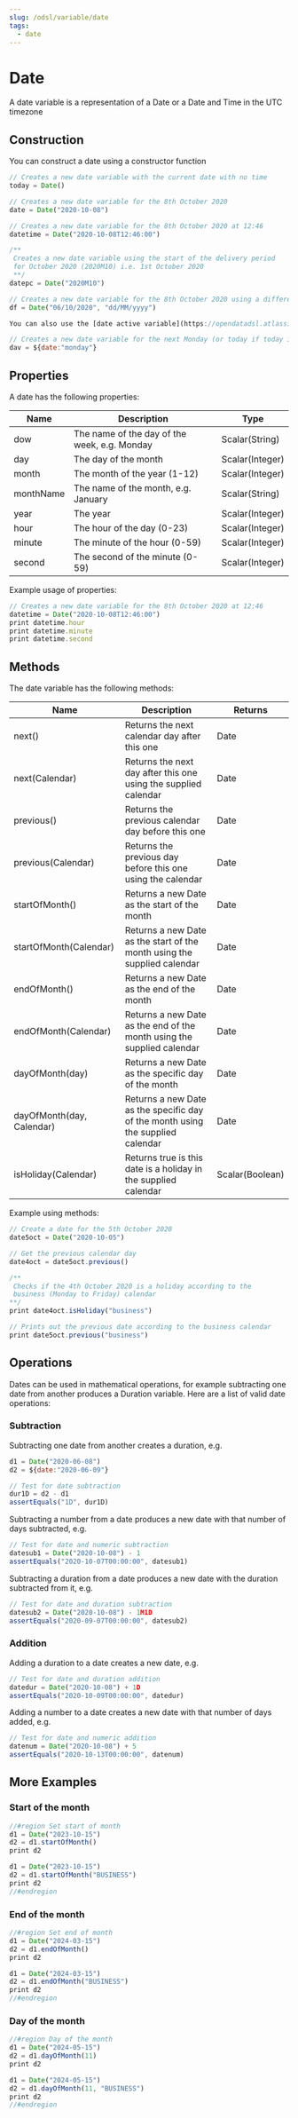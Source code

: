 ```yaml
---
slug: /odsl/variable/date
tags:
  - date
---
```

Date
====================

A date variable is a representation of a Date or a Date and Time in the UTC timezone

## Construction

You can construct a date using a constructor function
```js
// Creates a new date variable with the current date with no time
today = Date()

// Creates a new date variable for the 8th October 2020
date = Date("2020-10-08")

// Creates a new date variable for the 8th October 2020 at 12:46
datetime = Date("2020-10-08T12:46:00")

/**
 Creates a new date variable using the start of the delivery period
 for October 2020 (2020M10) i.e. 1st October 2020
 **/
datepc = Date("2020M10")

// Creates a new date variable for the 8th October 2020 using a different format
df = Date("06/10/2020", "dd/MM/yyyy")

You can also use the [date active variable](https://opendatadsl.atlassian.net/wiki/spaces/DOCUMENTAT/pages/32971/Date+Service) to construct a date, e.g.

// Creates a new date variable for the next Monday (or today if today is Monday)
dav = ${date:"monday"}
```

## Properties

A date has the following properties:

|**Name**|**Description**|**Type**|
|-|-|-|
|dow|The name of the day of the week, e.g. Monday|Scalar(String)|
|day|The day of the month|Scalar(Integer)|
|month|The month of the year (1-12)|Scalar(Integer)|
|monthName|The name of the month, e.g. January|Scalar(String)|
|year|The year|Scalar(Integer)|
|hour|The hour of the day (0-23)|Scalar(Integer)|
|minute|The minute of the hour (0-59)|Scalar(Integer)|
|second|The second of the minute (0-59)|Scalar(Integer)|

Example usage of properties:
```js
// Creates a new date variable for the 8th October 2020 at 12:46
datetime = Date("2020-10-08T12:46:00")
print datetime.hour
print datetime.minute
print datetime.second
```

## Methods

The date variable has the following methods:

|**Name**|**Description**|**Returns**|
|-|-|-|
|next()|Returns the next calendar day after this one|Date|
|next(Calendar)|Returns the next day after this one using the supplied calendar|Date|
|previous()|Returns the previous calendar day before this one|Date|
|previous(Calendar)|Returns the previous day before this one using the calendar|Date|
|startOfMonth()|Returns a new Date as the start of the month|Date|
|startOfMonth(Calendar)|Returns a new Date as the start of the month using the supplied calendar|Date|
|endOfMonth()|Returns a new Date as the end of the month|Date|
|endOfMonth(Calendar)|Returns a new Date as the end of the month using the supplied calendar|Date|
|dayOfMonth(day)|Returns a new Date as the specific day of the month|Date|
|dayOfMonth(day, Calendar)|Returns a new Date as the specific day of the month using the supplied calendar|Date|
|isHoliday(Calendar)|Returns true is this date is a holiday in the supplied calendar|Scalar(Boolean)|

Example using methods:
```js
// Create a date for the 5th October 2020
date5oct = Date("2020-10-05")

// Get the previous calendar day
date4oct = date5oct.previous()

/**
 Checks if the 4th October 2020 is a holiday according to the 
 business (Monday to Friday) calendar
**/
print date4oct.isHoliday("business")

// Prints out the previous date according to the business calendar
print date5oct.previous("business")
```

## Operations

Dates can be used in mathematical operations, for example subtracting one date from another produces a Duration variable. Here are a list of valid date operations:

### Subtraction

Subtracting one date from another creates a duration, e.g.
```js
d1 = Date("2020-06-08")
d2 = ${date:"2020-06-09"}

// Test for date subtraction
dur1D = d2 - d1
assertEquals("1D", dur1D)
```

Subtracting a number from a date produces a new date with that number of days subtracted, e.g.

```js
// Test for date and numeric subtraction
datesub1 = Date("2020-10-08") - 1
assertEquals("2020-10-07T00:00:00", datesub1)
```

Subtracting a duration from a date produces a new date with the duration subtracted from it, e.g.

```js
// Test for date and duration subtraction
datesub2 = Date("2020-10-08") - 1M1D
assertEquals("2020-09-07T00:00:00", datesub2)
```

### Addition

Adding a duration to a date creates a new date, e.g.
```js
// Test for date and duration addition
datedur = Date("2020-10-08") + 1D
assertEquals("2020-10-09T00:00:00", datedur)
```

Adding a number to a date creates a new date with that number of days added, e.g.
```js
// Test for date and numeric addition
datenum = Date("2020-10-08") + 5
assertEquals("2020-10-13T00:00:00", datenum)
```

## More Examples
### Start of the month

```js
//#region Set start of month
d1 = Date("2023-10-15")
d2 = d1.startOfMonth()
print d2

d1 = Date("2023-10-15")
d2 = d1.startOfMonth("BUSINESS")
print d2
//#endregion
```

### End of the month

```js
//#region Set end of month
d1 = Date("2024-03-15")
d2 = d1.endOfMonth()
print d2

d1 = Date("2024-03-15")
d2 = d1.endOfMonth("BUSINESS")
print d2
//#endregion
```

### Day of the month

```js
//#region Day of the month
d1 = Date("2024-05-15")
d2 = d1.dayOfMonth(11)
print d2

d1 = Date("2024-05-15")
d2 = d1.dayOfMonth(11, "BUSINESS")
print d2
//#endregion
```